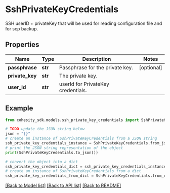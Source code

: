 # SshPrivateKeyCredentials

SSH  userID + privateKey that will be used for reading configuration file and for scp backup.

## Properties

Name | Type | Description | Notes
------------ | ------------- | ------------- | -------------
**passphrase** | **str** | Passphrase for the private key. | [optional] 
**private_key** | **str** | The private key. | 
**user_id** | **str** | userId for PrivateKey credentials. | 

## Example

```python
from cohesity_sdk.models.ssh_private_key_credentials import SshPrivateKeyCredentials

# TODO update the JSON string below
json = "{}"
# create an instance of SshPrivateKeyCredentials from a JSON string
ssh_private_key_credentials_instance = SshPrivateKeyCredentials.from_json(json)
# print the JSON string representation of the object
print(SshPrivateKeyCredentials.to_json())

# convert the object into a dict
ssh_private_key_credentials_dict = ssh_private_key_credentials_instance.to_dict()
# create an instance of SshPrivateKeyCredentials from a dict
ssh_private_key_credentials_from_dict = SshPrivateKeyCredentials.from_dict(ssh_private_key_credentials_dict)
```
[[Back to Model list]](../README.md#documentation-for-models) [[Back to API list]](../README.md#documentation-for-api-endpoints) [[Back to README]](../README.md)


